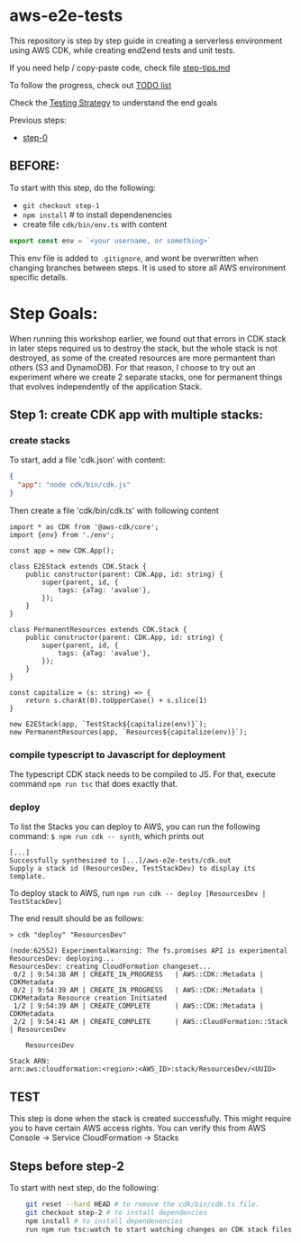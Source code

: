 # aws-e2e-tests

This repository is step by step guide in creating a serverless environment using AWS CDK, while creating end2end tests and unit tests. 

If you need help / copy-paste code, check file [step-tips.md](step-tips.md)

To follow the progress, check out [TODO list](todo.md)

Check the [Testing Strategy](test-strategy.md) to understand the end goals

Previous steps:
   * [step-0](./step-0.md)

## BEFORE:
To start with this step, do the following:

   * `git checkout step-1`  
   * `npm install`  # to install dependenencies
   * create file `cdk/bin/env.ts` with content
```typescript
export const env = `<your username, or something>`
```

This env file is added to `.gitignore`, and wont be overwritten when changing branches between steps. It is used to 
store all AWS environment specific details. 

# Step Goals:

When running this workshop earlier, we found out that errors in CDK stack in later steps required us to destroy the stack,
but the whole stack is not destroyed, as some of the created resources are more permantent than others (S3 and DynamoDB). 
For that reason, I choose to try out an experiment where we create 2 separate stacks, one for permanent things that evolves
independently of the application Stack.

## Step 1: create CDK app with multiple stacks:

### create stacks

To start, add a file 'cdk.json' with content:
```json
{
  "app": "node cdk/bin/cdk.js"
}
```

Then create a file 'cdk/bin/cdk.ts' with following content

```
import * as CDK from '@aws-cdk/core';
import {env} from './env';

const app = new CDK.App();

class E2EStack extends CDK.Stack {
    public constructor(parent: CDK.App, id: string) {
        super(parent, id, {
            tags: {aTag: 'avalue'},
        });
    }
}

class PermanentResources extends CDK.Stack {
    public constructor(parent: CDK.App, id: string) {
        super(parent, id, {
            tags: {aTag: 'avalue'},
        });
    }
}

const capitalize = (s: string) => {
    return s.charAt(0).toUpperCase() + s.slice(1)
}

new E2EStack(app, `TestStack${capitalize(env)}`);
new PermanentResources(app, `Resources${capitalize(env)}`);
```

### compile typescript to Javascript for deployment

The typescript CDK stack needs to be compiled to JS. For that, execute command ```npm run tsc``` that does exactly that.

### deploy

To list the Stacks you can deploy to AWS, you can run the following command: `$ npm run cdk -- synth`, which prints out
```
[...]
Successfully synthesized to [...]/aws-e2e-tests/cdk.out
Supply a stack id (ResourcesDev, TestStackDev) to display its template.
```

To deploy stack to AWS, run `npm run cdk -- deploy [ResourcesDev | TestStackDev]`

The end result should be as follows:
```
> cdk "deploy" "ResourcesDev"

(node:62552) ExperimentalWarning: The fs.promises API is experimental
ResourcesDev: deploying...
ResourcesDev: creating CloudFormation changeset...
 0/2 | 9:54:38 AM | CREATE_IN_PROGRESS   | AWS::CDK::Metadata | CDKMetadata 
 0/2 | 9:54:39 AM | CREATE_IN_PROGRESS   | AWS::CDK::Metadata | CDKMetadata Resource creation Initiated
 1/2 | 9:54:39 AM | CREATE_COMPLETE      | AWS::CDK::Metadata | CDKMetadata 
 2/2 | 9:54:41 AM | CREATE_COMPLETE      | AWS::CloudFormation::Stack | ResourcesDev 

    ResourcesDev

Stack ARN:
arn:aws:cloudformation:<region>:<AWS_ID>:stack/ResourcesDev/<UUID>
```


## TEST

This step is done when the stack is created successfully. This might require you to have certain AWS access rights.
You can verify this from AWS Console -> Service CloudFormation -> Stacks

## Steps before step-2

To start with next step, do the following:
```bash
    git reset --hard HEAD # to remove the cdk/bin/cdk.ts file.
    git checkout step-2 # to install dependencies
    npm install # to install dependenencies
    run npm run tsc:watch to start watching changes on CDK stack files.
```
